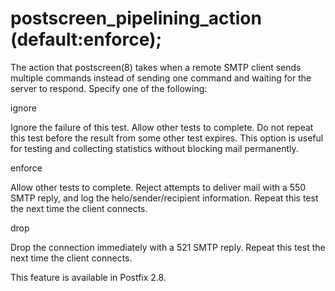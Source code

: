 # postscreen_pipelining_action (default:enforce); 

 The action that postscreen(8) takes when a remote SMTP client
sends
multiple commands instead of sending one command and waiting for
the server to respond.  Specify one of the following: 



 ignore 

 Ignore the failure of this test. Allow other tests to complete.
Do not repeat this test before the result from some
other test expires.
This option is useful for testing and collecting statistics
without blocking mail permanently. 

 enforce 

 Allow other tests to complete. Reject attempts to deliver mail
with a 550 SMTP reply, and log the helo/sender/recipient information.
Repeat this test the next time the client connects. 

 drop 

 Drop the connection immediately with a 521 SMTP reply. Repeat
this test the next time the client connects. 



 This feature is available in Postfix 2.8. 


